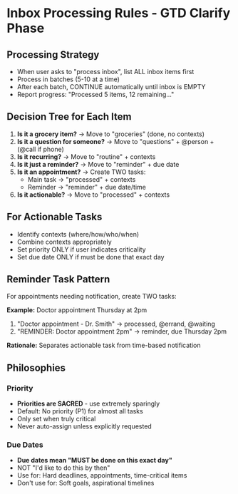 # Inbox Processing Rules - GTD Clarify Phase

## Processing Strategy

- When user asks to "process inbox", list ALL inbox items first
- Process in batches (5-10 at a time)
- After each batch, CONTINUE automatically until inbox is EMPTY
- Report progress: "Processed 5 items, 12 remaining..."

## Decision Tree for Each Item

1. **Is it a grocery item?** → Move to "groceries" (done, no contexts)
2. **Is it a question for someone?** → Move to "questions" + @person + (@call if phone)
3. **Is it recurring?** → Move to "routine" + contexts
4. **Is it just a reminder?** → Move to "reminder" + due date
5. **Is it an appointment?** → Create TWO tasks:
   - Main task → "processed" + contexts
   - Reminder → "reminder" + due date/time
6. **Is it actionable?** → Move to "processed" + contexts

## For Actionable Tasks

- Identify contexts (where/how/who/when)
- Combine contexts appropriately
- Set priority ONLY if user indicates criticality
- Set due date ONLY if must be done that exact day

## Reminder Task Pattern

For appointments needing notification, create TWO tasks:

**Example:** Doctor appointment Thursday at 2pm
1. "Doctor appointment - Dr. Smith" → processed, @errand, @waiting
2. "REMINDER: Doctor appointment 2pm" → reminder, due Thursday 2pm

**Rationale:** Separates actionable task from time-based notification

## Philosophies

### Priority
- **Priorities are SACRED** - use extremely sparingly
- Default: No priority (P1) for almost all tasks
- Only set when truly critical
- Never auto-assign unless explicitly requested

### Due Dates
- **Due dates mean "MUST be done on this exact day"**
- NOT "I'd like to do this by then"
- Use for: Hard deadlines, appointments, time-critical items
- Don't use for: Soft goals, aspirational timelines
